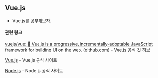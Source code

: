 ## Vue.js

- Vue.js를 공부해보자.</br>



#### 관련 링크

[vuejs/vue: 🖖 Vue.js is a progressive, incrementally-adoptable JavaScript framework for building UI on the web. (github.com)](https://github.com/vuejs/vue) - Vue.js 공식 깃 허브

[Vue.js](https://vuejs.org/) - Vue.js 공식 사이트

[Node.js](https://nodejs.org/ko/) - Node.js 공식 사이트

